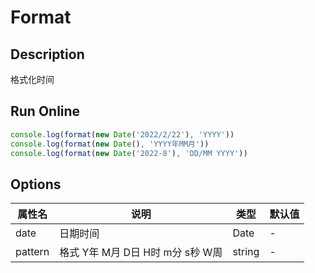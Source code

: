 # Format

## Description
格式化时间

## Run Online

<RunCode :dependency="`
function format(date: Date, pattern: string): string {
  const dateTime = new Date(date)
  const format = {
    YYYY: dateTime.getFullYear(),
    [pattern.includes('MM') ? 'MM' : 'M']: dateTime.getMonth() + 1,
    [pattern.includes('DD') ? 'DD' : 'D']: dateTime.getDate(),
    [pattern.includes('HH') ? 'HH' : 'H']: dateTime.getHours(),
    [pattern.includes('mm') ? 'mm' : 'm']: dateTime.getMinutes(),
    [pattern.includes('ss') ? 'ss' : 's']: dateTime.getSeconds(),
    W: dateTime.getDay(),
  }
  return pattern.replace(/YYYY|M+|D+|H+|m+|s+|W+/g, (key: string): string => {
    const value = format[key]
    if (key === 'W')
      return ['日', '一', '二', '三', '四', '五', '六'][value]
    if (key.length === 2 && value < 10)
      return \`0\${value}\`
    return \`\${value}\`
  })
}`">

```ts
console.log(format(new Date('2022/2/22'), 'YYYY'))
console.log(format(new Date(), 'YYYY年MM月'))
console.log(format(new Date('2022-8'), 'DD/MM YYYY'))
```

</RunCode>

## Options

<div class="utils-table">

| 属性名 | 说明 | 类型 | 默认值 |
| --- | --- | --- | --- |
| date | 日期时间 | Date | - |
| pattern | 格式 Y年 M月 D日 H时 m分 s秒 W周 | string | - |

</div>